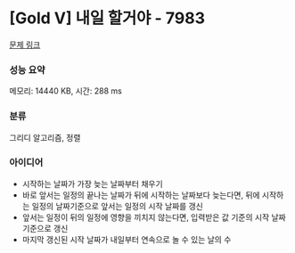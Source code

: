 # [Gold V] 내일 할거야 - 7983 

[문제 링크](https://www.acmicpc.net/problem/7983) 

### 성능 요약

메모리: 14440 KB, 시간: 288 ms

### 분류

그리디 알고리즘, 정렬

### 아이디어 

- 시작하는 날짜가 가장 늦는 날짜부터 채우기
- 바로 앞서는 일정의 끝나는 날짜가 뒤에 시작하는 날짜보다 늦는다면, 뒤에 시작하는 일정의 날짜기준으로 앞서는 일정의 시작 날짜를 갱신
- 앞서는 일정이 뒤의 일정에 영향을 끼치지 않는다면, 입력받은 값 기준의 시작 날짜 기준으로 갱신
- 마지막 갱신된 시작 날짜가 내일부터 연속으로 놀 수 있는 날의 수
